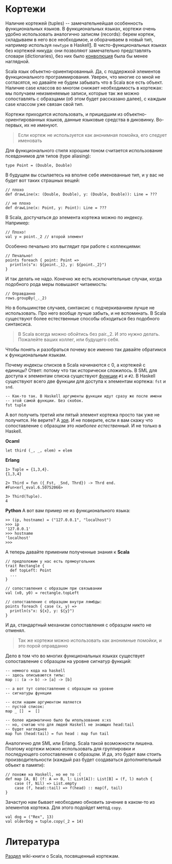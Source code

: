 Кортежи
=======
Наличие кортежей (tuples) -- замечательнейшая особенность функциональных
языков. В функциональных языках, кортежи очень удобно использовать
аналогично записям (records): берем кортеж, складываем в него все
необходимое, и оборачиваем в новый тип, например используя `newtype` в
Haskell[1]. В чисто-функциональных языках без кортежей никуда: они
позволяют замечательно представлять словари (dictionaries), без них было
[конволюция](convolution) была бы менее наглядной.

Scala язык объектно-ориентированный. Да, с поддержкой элементов
функционального программирования. Уверен, что многие со мной не
согласятся, но давайте не будем забывать что в Scala все есть объект. 
Наличие case классов во многом снижает необходимость в кортежах: мы
получаем неизменяемые записи, которые так же можно сопоставлять с
образцами (об этом будет рассказано далее), с каждым case классом уже
связан свой тип.

Кортежи приходится использовать, и пришедшим из объектно-ориентированных
языков, данные языковые средства в диковинку. Во-первых, их не именуют.

> Если кортеж не используется как анонимная помойка, его следует
> именовать

Для функционального стиля хорошим тоном считается использование
псевдонимов для типов (type aliasing):

    type Point = (Double, Double)

В будущем вы ссылаетесь на вполне себе именованные тип, и у вас не будет
вот таких страшных вещей:

    // плохо
    def drawLine(x: (Double, Double), y: (Double, Double)): Line = ???

    // не плохо
    def drawLine(x: Point, y: Point): Line = ???


В Scala, достучаться до элемента кортежа можно по индексу. Например:

    // Плохо!
    val y = point._2 // второй элемент

Особенно печально это выглядит при работе с коллекциями:

    // Печально!
    points foreach { point: Point =>
      println(s"x: ${point._1}, y: ${point._2}")
    }

И так делать не надо. Конечно же есть исключительные случаи, когда
подобного рода меры повышают читаемость:

    // Оправданно
    rows.groupBy(_._2)

Но в большинстве случаев, синтаксис с подчеркиванием лучше не
использовать. Про него вообще лучше забыть, и не вспоминать. В Scala
существуют более естественные способы обходиться без подобного
синтаксиса.

> В Scala всегда можно обойтись без pair._2. И это нужно делать. 
> Пожалейте ваших коллег, или будущего себя.

Чтобы понять и разобраться почему все именно так давайте обратимся к
функциональным языкам.

Почему индексы списков в Scala начинаются с 0, а кортежей с единицы?
Ответ: потому что так исторически сложилось. В SML для доступа к
элементам списка существуют [функции](tuples_in_sml) `#1` и `#2`.
В Haskell существуют всего две функции для доступа к элементам кортежа:
`fst` и `snd`.

    -- Как-то так. В Haskell аргументы функции идут сразу же после имени
    -- этой самой функции. Без скобок.
    fst tuple

А вот получить третий или пятый элемент кортежа просто так уже не
получится. Не верите? А [зря](tuples_in_haskell). И не поверите, если я
вам скажу что сопоставление с образцом это *наиболее естественный*.
И не только в Haskell.

**Ocaml**

    let third (_, _, elem) = elem

**Erlang**

    1> Tuple = {1,3,4}.
    {1,3,4}

    2> Third = fun ({_Fst, _Snd, Thrd}) -> Thrd end.
    #Fun<erl_eval.6.50752066>

    3> Third(Tuple).
    4

**Python**
А вот вам пример не из функционального языка:

    >> (ip, hostname) = ("127.0.0.1", "localhost")
    >>> ip
    '127.0.0.1'
    >>> hostname
    'localhost'
    >>> 

А теперь давайте применим полученные знания к **Scala**

    // предположим у нас есть прямоугольник
    trait Rectangle {
      def topLeft: Point
      ...
    }

    // сопоставления с образцом при связывании
    val (x0, y0) = rectangle.topLeft

    // сопоставление с образцом внутри лямбды:
    points foreach { case (x, y) =>
      println(s"x: ${x}, y: ${y}")
    }

И да, стандартный механизм сопоставления с образцом никто не отменял.

> Так же кортежи можно использовать как анонимные помойки, и это
> порой оправданно

Дело в том что во многих функциональных языках существует сопоставление
с образцом на уровне сигнатур функций:

    -- немного кода на haskell
    -- здесь описываются типы:
    map :: (a -> b) -> [a] -> [b]

    -- а вот тут сопоставление с образцом на уровне
    -- сигнатуры функции

    -- если нашим аргументом является
    -- пустой список:
    map _ []  =  []

    -- более идиоматично было бы ипользование x:xs
    -- но, считаю что для людей Haskell не знающих head:tail
    -- будет нагляднее
    map fun (head:tail) = fun head : map fun tail

Аналогично для SML или Erlang. Scala такой возможности лишена. Поэтому
кортежи можно использовать для группировки и последующего сопоставления
с образцом. И да, это будет вам стоить производительности (каждый раз
будет создаваться дополнительный объект в памяти):

    // похоже на Haskell, но не то :(
    def map [A, B] (f: A => B, l: List[A]): List[B] = (f, l) match {
        case (f, Nil) => List.empty
        case (f, head::tail) => f(head) :: map(f, tail)
    }
 
Зачастую нам бывает необходимо обновить зачение в каком-то из элементов
кортежа. Для этого подойдет метод `copy`.

    val dog = ("Rex", 13)
    val olderDog = tuple.copy(_2 = 14)


Литература
==========
[Раздел][1] wiki-книги о Scala, посвященный кортежам. 

[1]: https://en.wikibooks.org/wiki/Scala/Tuples
[convolution]: https://en.wikipedia.org/wiki/Convolution_(computer_science)
[tuples_in_haskell]: http://stackoverflow.com/questions/15558278/how-to-get-nth-element-from-a-10-tuple-in-haskell
[tuples_in_sml]: http://www.cs.cornell.edu/courses/cs312/2004fa/lectures/lecture3.htm
